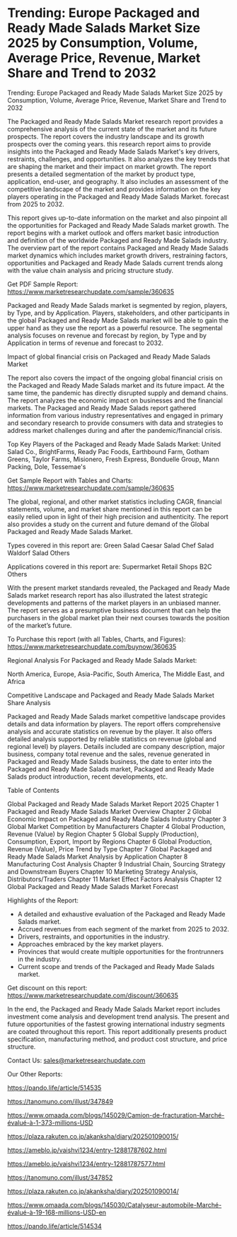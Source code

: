 # Trending: Europe Packaged and Ready Made Salads Market Size 2025 by Consumption, Volume, Average Price, Revenue, Market Share and Trend to 2032
Trending: Europe Packaged and Ready Made Salads Market Size 2025 by Consumption, Volume, Average Price, Revenue, Market Share and Trend to 2032

The Packaged and Ready Made Salads Market research report provides a comprehensive analysis of the current state of the market and its future prospects. The report covers the industry landscape and its growth prospects over the coming years. this research report aims to provide insights into the Packaged and Ready Made Salads Market's key drivers, restraints, challenges, and opportunities. It also analyzes the key trends that are shaping the market and their impact on market growth. The report presents a detailed segmentation of the market by product type, application, end-user, and geography. It also includes an assessment of the competitive landscape of the market and provides information on the key players operating in the Packaged and Ready Made Salads Market. forecast from 2025 to 2032.

This report gives up-to-date information on the market and also pinpoint all the opportunities for Packaged and Ready Made Salads market growth. The report begins with a market outlook and offers market basic introduction and definition of the worldwide Packaged and Ready Made Salads industry. The overview part of the report contains Packaged and Ready Made Salads market dynamics which includes market growth drivers, restraining factors, opportunities and Packaged and Ready Made Salads current trends along with the value chain analysis and pricing structure study.

Get PDF Sample Report: https://www.marketresearchupdate.com/sample/360635

Packaged and Ready Made Salads market is segmented by region, players, by Type, and by Application. Players, stakeholders, and other participants in the global Packaged and Ready Made Salads market will be able to gain the upper hand as they use the report as a powerful resource. The segmental analysis focuses on revenue and forecast by region, by Type and by Application in terms of revenue and forecast to 2032.

Impact of global financial crisis on Packaged and Ready Made Salads Market

The report also covers the impact of the ongoing global financial crisis on the Packaged and Ready Made Salads market and its future impact. At the same time, the pandemic has directly disrupted supply and demand chains. The report analyzes the economic impact on businesses and the financial markets. The Packaged and Ready Made Salads report gathered information from various industry representatives and engaged in primary and secondary research to provide consumers with data and strategies to address market challenges during and after the pandemic/financial crisis.

Top Key Players of the Packaged and Ready Made Salads Market:
United Salad Co., BrightFarms, Ready Pac Foods, Earthbound Farm, Gotham Greens, Taylor Farms, Misionero, Fresh Express, Bonduelle Group, Mann Packing, Dole, Tessemae's


Get Sample Report with Tables and Charts: https://www.marketresearchupdate.com/sample/360635

The global, regional, and other market statistics including CAGR, financial statements, volume, and market share mentioned in this report can be easily relied upon in light of their high precision and authenticity. The report also provides a study on the current and future demand of the Global Packaged and Ready Made Salads Market.

Types covered in this report are:
Green Salad
Caesar Salad
Chef Salad
Waldorf Salad
Others


Applications covered in this report are:
Supermarket
Retail Shops
B2C
Others


With the present market standards revealed, the Packaged and Ready Made Salads market research report has also illustrated the latest strategic developments and patterns of the market players in an unbiased manner. The report serves as a presumptive business document that can help the purchasers in the global market plan their next courses towards the position of the market’s future.

To Purchase this report (with all Tables, Charts, and Figures): https://www.marketresearchupdate.com/buynow/360635

Regional Analysis For Packaged and Ready Made Salads Market:

North America, Europe, Asia-Pacific, South America, The Middle East, and Africa

Competitive Landscape and Packaged and Ready Made Salads Market Share Analysis

Packaged and Ready Made Salads market competitive landscape provides details and data information by players. The report offers comprehensive analysis and accurate statistics on revenue by the player. It also offers detailed analysis supported by reliable statistics on revenue (global and regional level) by players. Details included are company description, major business, company total revenue and the sales, revenue generated in Packaged and Ready Made Salads business, the date to enter into the Packaged and Ready Made Salads market, Packaged and Ready Made Salads product introduction, recent developments, etc.

Table of Contents

Global Packaged and Ready Made Salads Market Report 2025
Chapter 1 Packaged and Ready Made Salads Market Overview
Chapter 2 Global Economic Impact on Packaged and Ready Made Salads Industry
Chapter 3 Global Market Competition by Manufacturers
Chapter 4 Global Production, Revenue (Value) by Region
Chapter 5 Global Supply (Production), Consumption, Export, Import by Regions
Chapter 6 Global Production, Revenue (Value), Price Trend by Type
Chapter 7 Global Packaged and Ready Made Salads Market Analysis by Application
Chapter 8 Manufacturing Cost Analysis
Chapter 9 Industrial Chain, Sourcing Strategy and Downstream Buyers
Chapter 10 Marketing Strategy Analysis, Distributors/Traders
Chapter 11 Market Effect Factors Analysis
Chapter 12 Global Packaged and Ready Made Salads Market Forecast

Highlights of the Report:

- A detailed and exhaustive evaluation of the Packaged and Ready Made Salads market.
- Accrued revenues from each segment of the market from 2025 to 2032.
- Drivers, restraints, and opportunities in the industry.
- Approaches embraced by the key market players.
- Provinces that would create multiple opportunities for the frontrunners in the industry.
- Current scope and trends of the Packaged and Ready Made Salads market.

Get discount on this report: https://www.marketresearchupdate.com/discount/360635

In the end, the Packaged and Ready Made Salads Market report includes investment come analysis and development trend analysis. The present and future opportunities of the fastest growing international industry segments are coated throughout this report. This report additionally presents product specification, manufacturing method, and product cost structure, and price structure.

Contact Us:
sales@marketresearchupdate.com

Our Other Reports:

https://pando.life/article/514535

https://tanomuno.com/illust/347849

https://www.omaada.com/blogs/145029/Camion-de-fracturation-Marché-évalué-à-1-373-millions-USD

https://plaza.rakuten.co.jp/akanksha/diary/202501090015/

https://ameblo.jp/vaishvi1234/entry-12881787602.html

https://ameblo.jp/vaishvi1234/entry-12881787577.html

https://tanomuno.com/illust/347852

https://plaza.rakuten.co.jp/akanksha/diary/202501090014/

https://www.omaada.com/blogs/145030/Catalyseur-automobile-Marché-évalué-à-19-168-millions-USD-en

https://pando.life/article/514534
